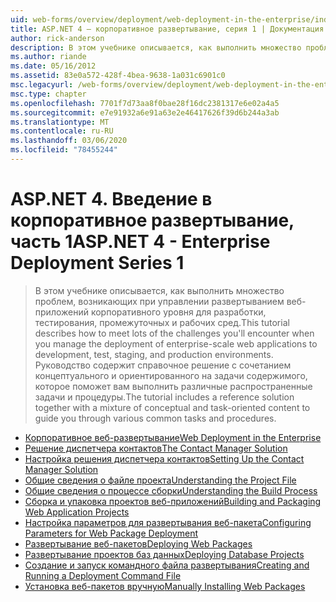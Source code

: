 ```yaml
---
uid: web-forms/overview/deployment/web-deployment-in-the-enterprise/index
title: ASP.NET 4 — корпоративное развертывание, серия 1 | Документация Майкрософт
author: rick-anderson
description: В этом учебнике описывается, как выполнить множество проблем, возникающих при управлении развертыванием веб-приложений масштаба предприятия в персонала...
ms.author: riande
ms.date: 05/16/2012
ms.assetid: 83e0a572-428f-4bea-9638-1a031c6901c0
msc.legacyurl: /web-forms/overview/deployment/web-deployment-in-the-enterprise
msc.type: chapter
ms.openlocfilehash: 7701f7d73aa8f0bae28f16dc2381317e6e02a4a5
ms.sourcegitcommit: e7e91932a6e91a63e2e46417626f39d6b244a3ab
ms.translationtype: MT
ms.contentlocale: ru-RU
ms.lasthandoff: 03/06/2020
ms.locfileid: "78455244"
---
```

# <a name="aspnet-4---enterprise-deployment-series-1"></a><span data-ttu-id="cbd92-103">ASP.NET 4. Введение в корпоративное развертывание, часть 1</span><span class="sxs-lookup"><span data-stu-id="cbd92-103">ASP.NET 4 - Enterprise Deployment Series 1</span></span>

> <span data-ttu-id="cbd92-104">В этом учебнике описывается, как выполнить множество проблем, возникающих при управлении развертыванием веб-приложений корпоративного уровня для разработки, тестирования, промежуточных и рабочих сред.</span><span class="sxs-lookup"><span data-stu-id="cbd92-104">This tutorial describes how to meet lots of the challenges you'll encounter when you manage the deployment of enterprise-scale web applications to development, test, staging, and production environments.</span></span> <span data-ttu-id="cbd92-105">Руководство содержит справочное решение с сочетанием концептуального и ориентированного на задачи содержимого, которое поможет вам выполнить различные распространенные задачи и процедуры.</span><span class="sxs-lookup"><span data-stu-id="cbd92-105">The tutorial includes a reference solution together with a mixture of conceptual and task-oriented content to guide you through various common tasks and procedures.</span></span>

- [<span data-ttu-id="cbd92-106">Корпоративное веб-развертывание</span><span class="sxs-lookup"><span data-stu-id="cbd92-106">Web Deployment in the Enterprise</span></span>](web-deployment-in-the-enterprise.md)
- [<span data-ttu-id="cbd92-107">Решение диспетчера контактов</span><span class="sxs-lookup"><span data-stu-id="cbd92-107">The Contact Manager Solution</span></span>](the-contact-manager-solution.md)
- [<span data-ttu-id="cbd92-108">Настройка решения диспетчера контактов</span><span class="sxs-lookup"><span data-stu-id="cbd92-108">Setting Up the Contact Manager Solution</span></span>](setting-up-the-contact-manager-solution.md)
- [<span data-ttu-id="cbd92-109">Общие сведения о файле проекта</span><span class="sxs-lookup"><span data-stu-id="cbd92-109">Understanding the Project File</span></span>](understanding-the-project-file.md)
- [<span data-ttu-id="cbd92-110">Общие сведения о процессе сборки</span><span class="sxs-lookup"><span data-stu-id="cbd92-110">Understanding the Build Process</span></span>](understanding-the-build-process.md)
- [<span data-ttu-id="cbd92-111">Сборка и упаковка проектов веб-приложений</span><span class="sxs-lookup"><span data-stu-id="cbd92-111">Building and Packaging Web Application Projects</span></span>](building-and-packaging-web-application-projects.md)
- [<span data-ttu-id="cbd92-112">Настройка параметров для развертывания веб-пакета</span><span class="sxs-lookup"><span data-stu-id="cbd92-112">Configuring Parameters for Web Package Deployment</span></span>](configuring-parameters-for-web-package-deployment.md)
- [<span data-ttu-id="cbd92-113">Развертывание веб-пакетов</span><span class="sxs-lookup"><span data-stu-id="cbd92-113">Deploying Web Packages</span></span>](deploying-web-packages.md)
- [<span data-ttu-id="cbd92-114">Развертывание проектов баз данных</span><span class="sxs-lookup"><span data-stu-id="cbd92-114">Deploying Database Projects</span></span>](deploying-database-projects.md)
- [<span data-ttu-id="cbd92-115">Создание и запуск командного файла развертывания</span><span class="sxs-lookup"><span data-stu-id="cbd92-115">Creating and Running a Deployment Command File</span></span>](creating-and-running-a-deployment-command-file.md)
- [<span data-ttu-id="cbd92-116">Установка веб-пакетов вручную</span><span class="sxs-lookup"><span data-stu-id="cbd92-116">Manually Installing Web Packages</span></span>](manually-installing-web-packages.md)
